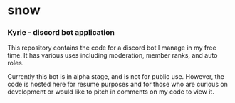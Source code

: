 # snow
### Kyrie - discord bot application

This repository contains the code for a discord bot I manage in my free time.
It has various uses including moderation, member ranks, and auto roles.

Currently this bot is in alpha stage, and is not for public use.
However, the code is hosted here for resume purposes and for those who are curious on development or would like to pitch in 
comments on my code to view it.
